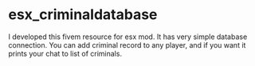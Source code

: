 # esx_criminaldatabase

I developed this fivem resource for esx mod. It has very simple database connection. You can add criminal record to any player, and if you want it prints your chat to list of criminals.
